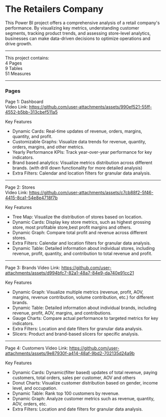 # The Retailers Company
This Power BI project offers a comprehensive analysis of a retail company's performance. By visualizing key metrics, understanding customer segments, tracking product trends, and assessing store-level analytics, businesses can make data-driven decisions to optimize operations and drive growth.
  
---

This project contains:  
4 Pages  
9 Tables  
51 Measures

---

### Pages

Page 1: Dashboard   
Video Link: https://github.com/user-attachments/assets/990ef521-55ff-4552-b5bb-313cbef511a5

Key Features
<UL>
<LI> Dynamic Cards: Real-time updates of revenue, orders, margins, quantity, and profit. 
<LI>Customizable Graphs: Visualize data trends for revenue, quantity, orders, margins, and other metrics.
<LI>Yearly Performance KPIs: Track year-over-year performance for key indicators.
<LI>Brand based analytics: Visualize metrics distribution across different brands. (with drill down functionality for more detailed analysis)
<LI>Extra Filters: Calendar and location filters for granular data analysis.
</UL>  

---

Page 2: Stores  
Video Link: https://github.com/user-attachments/assets/c7cb88f2-5f46-4415-8ca1-54e8e4718f7b

Key Features
<UL>
<LI>Tree Map: Visualize the distribution of stores based on location.
<LI>Dynamic Cards: Display key store metrics, such as highest grossing store, most profitable store,best profit margins and others.
<LI>Dynamic Graph: Compare total profit and revenue across different stores.
<LI>Extra Filters: Calendar and location filters for granular data analysis.
<LI>Dynamic Table: Detailed information about individual stores, including revenue, profit, quantity, and contribution to total revenue and profit.
</UL>

---

Page 3: Brands
Video Link: https://github.com/user-attachments/assets/d994bfc7-82a1-48a7-84e9-da740e91cc21

Key Features
<UL>
<LI>Dynamic Graph: Visualize multiple metrics (revenue, profit, AOV, margins, revenue contribution, volume contribution, etc.) for different brands.
<LI>Dynamic Table: Detailed information about individual brands, including revenue, profit, AOV, margins, and contributions.
<LI>Gauge Charts: Compare actual performance to targeted metrics for key indicators.
<LI>Extra Filters: Location and date filters for granular data analysis.
<LI>Slicers: Product and brand-based slicers for specific analysis.
</UL>

---

Page 4: Customers
Video Link: https://github.com/user-attachments/assets/9e87930f-a414-48af-9bd2-702135d24a9b

Key Features
<UL>
<LI>Dynamic Cards: Dynamic(filter based) updates of total revenue, paying customers, total orders, sales per customer, AOV and others
<LI>Donut Charts: Visualize customer distribution based on gender, income level, and occupation.
<LI>Dynamic Table: Rank top 100 customers by revenue.
<LI>Dynamic Graph: Analyze customer metrics such as revenue, quantity, AOV, orders, etc.
<LI>Extra Filters: Location and date filters for granular data analysis.
</UL>










